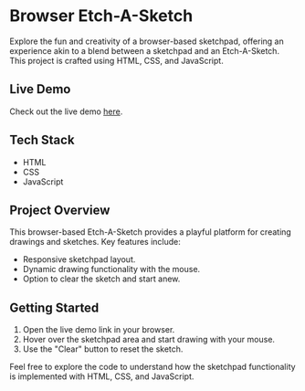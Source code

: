 # Browser Etch-A-Sketch

Explore the fun and creativity of a browser-based sketchpad, offering an experience akin to a blend between a sketchpad and an Etch-A-Sketch. This project is crafted using HTML, CSS, and JavaScript.

## Live Demo

Check out the live demo [here](https://zippyzag88.github.io/Etch-a-Sketch/).

## Tech Stack

- HTML
- CSS
- JavaScript

## Project Overview

This browser-based Etch-A-Sketch provides a playful platform for creating drawings and sketches. Key features include:

- Responsive sketchpad layout.
- Dynamic drawing functionality with the mouse.
- Option to clear the sketch and start anew.

## Getting Started

1. Open the live demo link in your browser.
2. Hover over the sketchpad area and start drawing with your mouse.
3. Use the "Clear" button to reset the sketch.

Feel free to explore the code to understand how the sketchpad functionality is implemented with HTML, CSS, and JavaScript.

